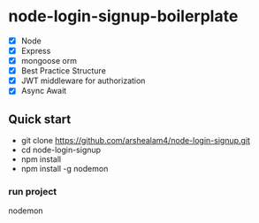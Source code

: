 # node-login-signup-boilerplate
- [x] Node
- [x] Express
- [x] mongoose orm
- [x] Best Practice Structure
- [x] JWT middleware for authorization
- [x] Async Await

## Quick start

* git clone https://github.com/arshealam4/node-login-signup.git
* cd node-login-signup
* npm install
* npm install -g nodemon

### run project 

nodemon
